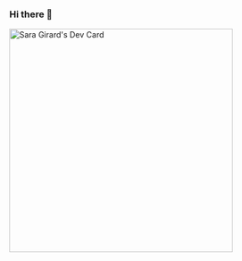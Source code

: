 ### Hi there 👋

<!--
**saragirard3/saragirard3** is a ✨ _special_ ✨ repository because its `README.md` (this file) appears on your GitHub profile.

Here are some ideas to get you started:

- 🔭 I’m currently working on ...
- 🌱 I’m currently learning ...
- 👯 I’m looking to collaborate on ...
- 🤔 I’m looking for help with ...
- 💬 Ask me about ...
- 📫 How to reach me: ...
- 😄 Pronouns: ...
- ⚡ Fun fact: ...
-->

<a href="https://app.daily.dev/saragirard"><img src="https://github.com/saragirard3/saragirard3/devcard.svg" width="400" alt="Sara Girard's Dev Card"/></a>
